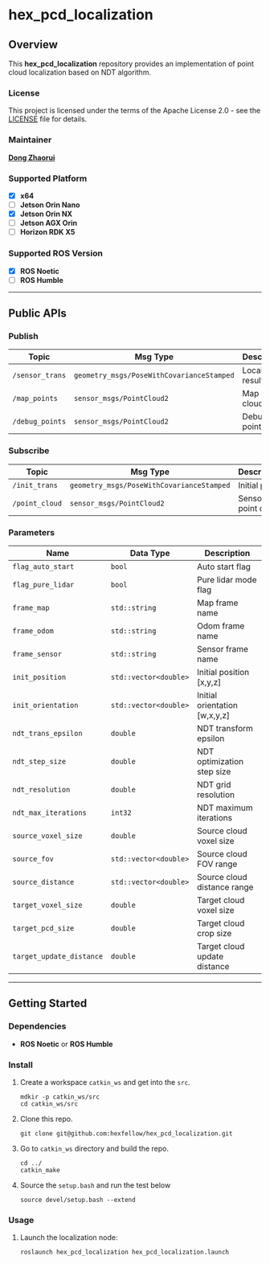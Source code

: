 # **hex_pcd_localization**

## **Overview**

This **hex_pcd_localization** repository provides an implementation of point cloud localization based on NDT algorithm.

### **License**

This project is licensed under the terms of the Apache License 2.0 - see the [LICENSE](LICENSE) file for details.

### **Maintainer**

**[Dong Zhaorui](https://github.com/IBNBlank)**

### **Supported Platform**

- [x] **x64**
- [ ] **Jetson Orin Nano**
- [x] **Jetson Orin NX**
- [ ] **Jetson AGX Orin**
- [ ] **Horizon RDK X5**

### **Supported ROS Version**

- [x] **ROS Noetic**
- [ ] **ROS Humble**

---

## **Public APIs**

### **Publish**

| Topic                | Msg Type                                    | Description                |
| -------------------- | ------------------------------------------ | --------------------------- |
| `/sensor_trans`      | `geometry_msgs/PoseWithCovarianceStamped`  | Localization result         |
| `/map_points`        | `sensor_msgs/PointCloud2`                  | Map point cloud             |
| `/debug_points`      | `sensor_msgs/PointCloud2`                  | Debug point cloud           |

### **Subscribe**

| Topic                | Msg Type                                    | Description                |
| -------------------- | ------------------------------------------ | ----------------------------|
| `/init_trans`        | `geometry_msgs/PoseWithCovarianceStamped`  | Initial pose                |
| `/point_cloud`       | `sensor_msgs/PointCloud2`                  | Sensor point cloud          |

### **Parameters**

| Name                  | Data Type             | Description                     |
| -------------------- | --------------------- | ---------------------------------|
| `flag_auto_start`    | `bool`               | Auto start flag                   |
| `flag_pure_lidar`    | `bool`               | Pure lidar mode flag              |
| `frame_map`          | `std::string`        | Map frame name                    |
| `frame_odom`         | `std::string`        | Odom frame name                   |
| `frame_sensor`       | `std::string`        | Sensor frame name                 |
| `init_position`      | `std::vector<double>` | Initial position [x,y,z]         |
| `init_orientation`   | `std::vector<double>` | Initial orientation [w,x,y,z]    |
| `ndt_trans_epsilon` | `double`             | NDT transform epsilon              |
| `ndt_step_size`     | `double`             | NDT optimization step size         |
| `ndt_resolution`    | `double`             | NDT grid resolution                |
| `ndt_max_iterations`| `int32`                | NDT maximum iterations           |
| `source_voxel_size` | `double`             | Source cloud voxel size            |
| `source_fov`        | `std::vector<double>` | Source cloud FOV range            |
| `source_distance`   | `std::vector<double>` | Source cloud distance range       |
| `target_voxel_size` | `double`             | Target cloud voxel size            |
| `target_pcd_size`   | `double`             | Target cloud crop size             |
| `target_update_distance` | `double`         | Target cloud update distance      |

---

## **Getting Started**

### **Dependencies**

- **ROS Noetic** or **ROS Humble**

### **Install**

1. Create a workspace `catkin_ws` and get into the `src`.

   ```shell
   mdkir -p catkin_ws/src
   cd catkin_ws/src
   ```

2. Clone this repo.

   ```shell
   git clone git@github.com:hexfellow/hex_pcd_localization.git
   ```

3. Go to `catkin_ws` directory and build the repo.

   ```shell
   cd ../
   catkin_make
   ```

4. Source the `setup.bash` and run the test below

   ```shell
   source devel/setup.bash --extend
   ```

### **Usage**

1. Launch the localization node:

   ```shell
   roslaunch hex_pcd_localization hex_pcd_localization.launch
   ```
